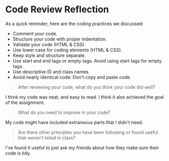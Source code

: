 # Code Review Reflection

As a quick reminder, here are the coding practices we discussed:
- Comment your code.
- Structure your code with proper indentation.
- Validate your code (HTML & CSS).
- Use lower case for coding elements (HTML & CSS).
- Keep style and structure separate.
- Use start and end tags or empty tags. Avoid using start tags for empty tags.
- Use descriptive ID and class names.
- Avoid nearly identical code: Don't copy and paste code.

> After reviewing your code, what do you think your code did well?

I think my code was neat, and easy to read. I think it also achieved the goal of the assignment.


> What do you need to improve in your code?

My code might have included extraneous parts that I didn't need.


> Are there other principles you have been following or found useful that weren't listed in class?

I've found it useful to just ask my friends about how they make sure their code is tidy. 

